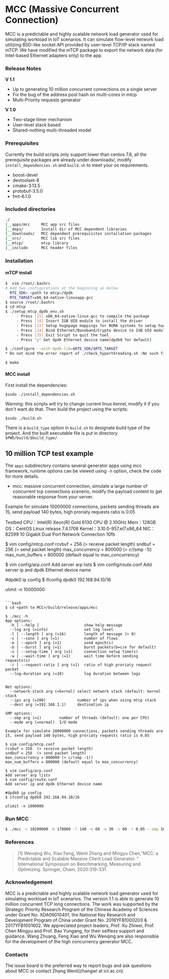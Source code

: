 # MCC (Massive Concurrent Connection)

MCC is a predictable and highly scalable network load generator used for simulating workload in IoT scenarios. It can simulate flow-level network load utilizing BSD-like socket API provided by user-level TCP/IP stack named mTCP. We have modified the mTCP package to export the network data (for Intel-based Ethernet adapters only) to the app.

### Release Notes

**V 1.1**
+ Up to generating 10 million concurrent connections on a single server
+ Fix the bug of the address pool hash on multi-cores in mtcp
+ Multi-Priority requests generator

**V 1.0**
+ Two-stage timer mechanism
+ User-level stack based
+ Shared-nothing multi-threaded model

### Prerequisites
Currently the build scripts only support lower than centos 7.8, all the prerequisite packages are already under downloads/, modify `install_dependencies.sh` and `build.sh` 
to meet your os requirements.
* boost-devel
* devtoolset-8
* cmake-3.13.5
* protobuf-3.5.0
* fmt-6.1.0

### Included directories

```bash
./    
|__apps/mcc     MCC app src files  
|__deps/        Install dir of MCC dependent libraries            
|__downloads/   MCC dependent prerequisites installation packages
|__src/         MCC lib src files
|__mtcp/        mtcp library
|__include      MCC header files
```


### Installation

#### mTCP install

```bash
$  vim /root/.bashrc
# Add two configurations at the beginning as below
  RTE_SDK= <path to mtcp>/dpdk
  RTE_TARGET=x86_64-native-linuxapp-gcc
$ source /root/.bashrc
$ cd mtcp
$ ./setup_mtcp_dpdk_env.sh
     - Press [15] x86_64-native-linux-gcc to compile the package
     - Press [18] Insert IGB UIO module to install the driver
     - Press [22] Setup hugepage mappings for NUMA systems to setup hugepages(10240 best for each node)
     - Press [24] Bind Ethernet/Baseband/Crypto device to IGB UIO module
     - Press [35] Exit Script to quit the tool
     - Press "y" Get dpdk Ethernet device name(dpdk0 for default)

$ ./configure --with-dpdk-lib=$RTE_SDK/$RTE_TARGET
* Do not mind the error report of ./check_hyperthreading.sh :No such file or directory.

$ make
```
#### MCC install
First install the dependencies:
```
$sudo ./install_dependencies.sh
```
Warning: this scripts will try to change current linux kenrel, modify it if you don't want do that.
Then build the project using the scripts:
```
$sudo ./build.sh
```
There is a `build_type` option in `build.sh` to designate build type of the project. And the built 
executable file is put in directory `$PWD/build/$build_type/`

## 10 million TCP test example

The `apps` subdirectory contains several generator apps using mcc framework, runtime options
can be viewed using `-h` option, check the code for more details.
* mcc: massive concurrent connection, simulate a large number of concurrent tcp connections scenerio, modify the payload content to get reasonable response from your server.

Example for simulate 10000000 connections, packets sending threads are 15, send payload 140 bytes, high proriaty requests ratio is 0.05

Testbed
CPU：Intel(R) Xeon(R) Gold 6130 CPU @ 2.10GHz
Mem：128GB
OS：CentOS Linux release 7.4.1708
Kernel：3.10.0-957.el7.x86_64
NIC：82599 10 Gigabit Dual Port Network Connection 10fb

$ vim config/mtcp.conf
rcvbuf = 256  (> receive packet length)
sndbuf = 256  (> send packet length)
max_concurrency = 800000 (> c/(smp -1))
max_num_buffers = 800000 (default equal to max_concurrency)

$ vim config/arp.conf
Add server arp lists
$ vim config/route.conf
Add server ip and dpdk Ethernet device name

#dpdk0 ip config
$ ifconfig dpdk0 192.168.94.10/16

ulimit -n 10000000
```

```bash
$ cd <path to MCC>/build/release/apps/mcc

$ ./mcc -h
App options:
  -h [ --help ]                    show help message
  --log arg (=info)                set log level
  -l [ --length ] arg (=16)        length of message (> 8)
  -c [ --conn ] arg (=1)           number of flows
  -e [ --epoch ] arg (=1)          send epoch(s)
  -b [ --burst ] arg (=1)          burst packets(b=c/e for default) 
  -s [ --setup-time ] arg (=1)     connection setup time(s)
  -w [ --wait-time ] arg (=1)      wait time before sending requests(s)
  -r [ --request-ratio ] arg (=1)  ratio of high proriaty request packet
  --log-duration arg (=10)         log duration between logs


Net options:
  --network-stack arg (=kernel) select network stack (default: kernel stack
  --ips arg (=200)              number of ips when using mtcp stack
  --dest arg (=192.168.1.1)     destination ip

SMP options:
  --smp arg (=1)        number of threads (default: one per CPU)
  --mode arg (=normal)  I/O mode

Example for simulate 10000000 connections, packets sending threads are 15, send payload 140 bytes, high proriaty requests ratio is 0.05

$ vim config/mtcp.conf
rcvbuf = 256  (> receive packet length)
sndbuf = 256  (> send packet length)
max_concurrency = 800000 (> c/(smp -1))
max_num_buffers = 800000 (default equal to max_concurrency)

$ vim config/arp.conf
Add server arp lists
$ vim config/route.conf
Add server ip and dpdk Ethernet device name

#dpdk0 ip config
$ ifconfig dpdk0 192.168.94.10/16

ulimit -n 1000000
```

### Run MCC

```bash
$ ./mcc -c 10200000 -b 170000 -l 140 -e 60 -w 30 -s 60 -r 0.05 --smp 16 --network-stack mtcp --dest 192.168.93.100
```

### References
> [1] Wenqing Wu, Xiao Feng, Wenli Zhang and Mingyu Chen,"MCC: a Predictable and Scalable Massive Client Load Generator. " International Symposium on Benchmarking, Measuring and Optimizing. Springer, Cham, 2020:319-331.

### Acknowledgement
MCC is a predictable and highly scalable network load generator used for simulating workload in IoT scenarios. The version 1.1 is able to generate 10 million concurrent TCP long connections. The work was supported by the Strategic Priority Research Program of the Chinese Academy of Sciences under Grant No. XDA06010401, the National Key Research and Development Program of China under Grant No. 2016YFB1000203 & 2017YFB1001602. We appreciated project leaders, Prof. Xu Zhiwei, Prof. Chen Mingyu and Prof. Bao Yungang, for their selfless support and guidance. Wang Zhuang, Feng Xiao and Wu Wenqing are also responsible for the development of the high concurrency generator MCC.

### Contacts

The issue board is the preferred way to report bugs and ask questions about MCC or contact Zhang Wenli(zhangwl at ict.ac.cn).

